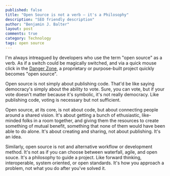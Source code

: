 ```yaml
---
published: false
title: "Open Source is not a verb — it's a Philosophy"
description: "SEO friendly description"
author: "Benjamin J. Balter"
layout: post
comments: true
category: Technology
tags: open source
---
```


I'm always intreagued by developers who use the term "open source" as a verb. As if a switch could be magically switched, and via a quick mouse click in the [Danger Zone](http://www.youtube.com/watch?v=V8rZWw9HE7o), a proprietary or purpose-built project quickly becomes "open source".

Open source is not simply about publishing code. That'd be like saying democracy's simply about the ability to vote. Sure, you can vote, but if your vote doesn't matter because it's symbolic, it's not really democracy. Like publishing code, voting is necessary but not sufficient.

Open source, at its core, is not about code, but about connecting people around a shared vision. It's about getting a bunch of ethusiastic, like-minded folks in a room together, and giving them the resources to create something of mutual benefit, something that none of them would have been able to do alone. It's about creating and sharing, not about publishing. It's an idea.

Similarly, open source is not and alternative workflow or development method. It's not as if you can choose between waterfall, agile, and open souce. It's a philosophy to guide a project. Like forward thinking, interoperable, system oriented, or open standards. It's how you approach a problem, not what you do after you've solved it.


